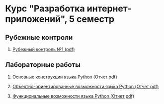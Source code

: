 # Курс "Разработка интернет-приложений", 5 семестр

## Рубежные контроли

1. [Рубежный контроль №1 (pdf)](https://github.com/nozv/rip/blob/main/%D0%A0%D0%98%D0%9F%20%D0%A0%D0%9A1.pdf)

## Лабораторные работы

1. [Основные конструкции языка Python (Отчет pdf)](https://github.com/nozv/rip/blob/main/%D0%9E%D1%82%D1%87%D0%B5%D1%82%20%D0%9B%D0%A01.pdf)

2. [Объектно-ориентированные возможности языка Python (Отчет pdf)](https://github.com/nozv/rip/blob/main/%D0%9E%D1%82%D1%87%D0%B5%D1%82%20%D0%9B%D0%A02.pdf)

3. [Функциональные возможности языка Python (Отчет pdf)](https://github.com/nozv/rip/blob/main/%D0%9E%D1%82%D1%87%D0%B5%D1%82%20%D0%9B%D0%A03.pdf)
